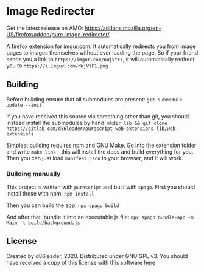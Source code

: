# Image Redirecter

Get the latest release on AMO:
https://addons.mozilla.org/en-US/firefox/addon/pure-image-redirecter/

A firefox extension for imgur.com. It automatically redirects you from image
pages to images themselves without ever loading the page. So if your friend
sends you a link to `https://imgur.com/nWjVtF1`, it will automatically redirect
you to `https://i.imgur.com/nWjVtF1.png`

## Building

Before building ensure that all submodules are present:
`git submodule update --init`

If you have received this source via something other than git, you should
instead install the submodules by hand:
`mkdir lib && git clone https://gitlab.com/d86leader/purescript-web-extensions lib/web-extensions`

Simplest building requires npm and GNU Make. Go into the extension folder and write
`make link` - this will install the deps and build everything for you. Then you
can just load `manifest.json` in your browser, and it will work.

### Building manually

This project is written with `purescript` and built with `spago`. First you
should install those with npm: `npm install`

Then you can build the app: `npx spago build`

And after that, bundle it into an executable js file:
`npx spago bundle-app -m Main -t build/background.js`

## License

Created by d86leader, 2020. Distributed under GNU GPL v3. You should have
received a copy of this license with this software [here](./LICENSE)
